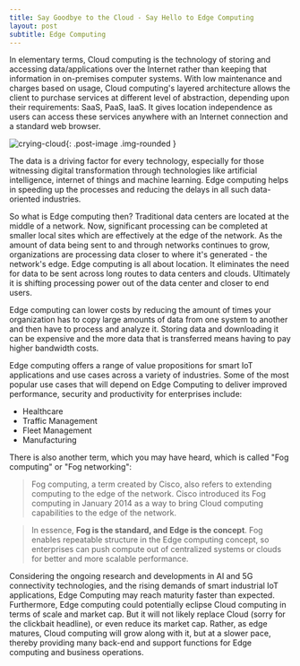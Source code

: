 ```yaml
---
title: Say Goodbye to the Cloud - Say Hello to Edge Computing
layout: post
subtitle: Edge Computing
---
```

In elementary terms, Cloud computing is the technology of storing and accessing data/applications over the Internet rather than keeping that information in on-premises computer systems. With low maintenance and charges based on usage, Cloud computing's layered architecture allows the client to purchase services at different level of abstraction, depending upon their requirements: SaaS, PaaS, IaaS. It gives location independence as users can access these services anywhere with an Internet connection and a standard web browser.

![crying-cloud](/images/2019-02-13-edge-computing.jpg){: .post-image .img-rounded }

The data is a driving factor for every technology, especially for those witnessing digital transformation through technologies like artificial intelligence, internet of things and machine learning. Edge computing helps in speeding up the processes and reducing the delays in all such data-oriented industries.

So what is Edge computing then? Traditional data centers are located at the middle of a network. Now, significant processing can be completed at smaller local sites which are effectively at the edge of the network. As the amount of data being sent to and through networks continues to grow, organizations are processing data closer to where it's generated - the network's edge. Edge computing is all about location. It eliminates the need for data to be sent across long routes to data centers and clouds. Ultimately it is shifting processing power out of the data center and closer to end users.

Edge computing can lower costs by reducing the amount of times your organization has to copy large amounts of data from one system to another and then have to process and analyze it. Storing data and downloading it can be expensive and the more data that is transferred means having to pay higher bandwidth costs.

Edge computing offers a range of value propositions for smart IoT applications and use cases across a variety of industries. Some of the most popular use cases that will depend on Edge Computing to deliver improved performance, security and productivity for enterprises include:

* Healthcare
* Traffic Management
* Fleet Management
* Manufacturing

There is also another term, which you may have heard, which is called "Fog computing" or "Fog networking":

> Fog computing, a term created by Cisco, also refers to extending computing to the edge of the network. Cisco introduced its Fog computing in January 2014 as a way to bring Cloud computing capabilities to the edge of the network.

> In essence, **Fog is the standard, and Edge is the concept**. Fog enables repeatable structure in the Edge computing concept, so enterprises can push compute out of centralized systems or clouds for better and more scalable performance.

Considering the ongoing research and developments in AI and 5G connectivity technologies, and the rising demands of smart industrial IoT applications, Edge Computing may reach maturity faster than expected. Furthermore, Edge computing could potentially eclipse Cloud computing in terms of scale and market cap. But it will not likely replace Cloud (sorry for the clickbait headline), or even reduce its market cap. Rather, as edge matures, Cloud computing will grow along with it, but at a slower pace, thereby providing many back-end and support functions for Edge computing and business operations.
